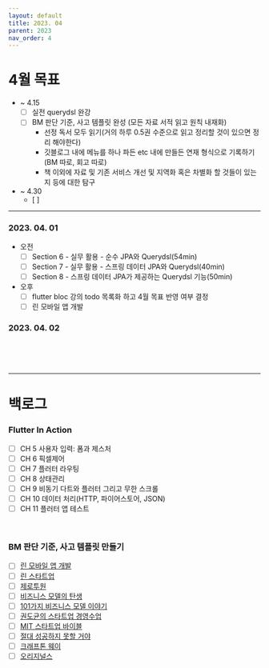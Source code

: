 ```yaml
---
layout: default
title: 2023. 04
parent: 2023
nav_order: 4
---
```


# 4월 목표
- ~ 4.15
  - [ ] 실전 querydsl 완강
  - [ ] BM 판단 기준, 사고 템플릿 완성 (모든 자료 서적 읽고 원칙 내재화)
    - 선정 독서 모두 읽기(거의 하루 0.5권 수준으로 읽고 정리할 것이 있으면 정리 해야한다)
    - 깃블로그 내에 메뉴를 하나 파든 etc 내에 만들든 연재 형식으로 기록하기(BM 따로, 회고 따로)
    - 책 이외에 자료 및 기존 서비스 개선 및 지역화 혹은 차별화 할 것들이 있는지 등에 대한 탐구

- ~ 4.30
  - [ ]

<hr>

### 2023. 04. 01
- 오전
  - [ ] Section 6 - 실무 활용 - 순수 JPA와 Querydsl(54min)
  - [ ] Section 7 - 실무 활용 - 스프링 데이터 JPA와 Querydsl(40min)
  - [ ] Section 8 - 스프링 데이터 JPA가 제공하는 Querydsl 기능(50min)
  
- 오후
  - [ ] flutter bloc 강의 todo 목록화 하고 4월 목표 반영 여부 결정
  - [ ] 린 모바일 앱 개발
  
### 2023. 04. 02

<br>
<br>
<br>

<hr>

# 백로그

### Flutter In Action
- [ ] CH 5 사용자 입력: 폼과 제스처
- [ ] CH 6 픽셀제어
- [ ] CH 7 플러터 라우팅
- [ ] CH 8 상태관리
- [ ] CH 9 비동기 다트와 플러터 그리고 무한 스크롤
- [ ] CH 10 데이터 처리(HTTP, 파이어스토어, JSON)
- [ ] CH 11 플러터 앱 테스트

<br>

### BM 판단 기준, 사고 템플릿 만들기
- [ ] [린 모바일 앱 개발](https://search.shopping.naver.com/book/catalog/32486028916?cat_id=50010920&frm=PBOKPRO&query=%EB%A6%B0+%EB%AA%A8%EB%B0%94%EC%9D%BC+%EC%95%B1+%EA%B0%9C%EB%B0%9C&NaPm=ct%3Dlfsy9o1s%7Cci%3Ddb5aeddf72e4f2724fa91e87be889eecf5f1900c%7Ctr%3Dboknx%7Csn%3D95694%7Chk%3Dc0da1d8403042cffc31fc60d9fa8e1b30e77f90d)
- [ ] [린 스타트업](https://search.shopping.naver.com/book/catalog/32436122059?cat_id=50010702&frm=PBOKMOD&query=%EB%A6%B0+%EC%8A%A4%ED%83%80%ED%8A%B8%EC%97%85&NaPm=ct%3Dldicxb48%7Cci%3D74e0745db479c7db6ad92d34d5ded44df0084c43%7Ctr%3Dboknx%7Csn%3D95694%7Chk%3Dd289c98ac19ae792e404c30aa6e8e5a1b8c4e0ea)
- [ ] [제로투원](https://search.shopping.naver.com/book/catalog/32483707626?cat_id=50010520&frm=PBOKMOD&query=%EC%A0%9C%EB%A1%9C+%ED%88%AC%EC%9B%90&NaPm=ct%3Dldicxs3c%7Cci%3D55c7a90d6d2d4f553c9ea189e62a845751e4c3d3%7Ctr%3Dboknx%7Csn%3D95694%7Chk%3D3ba8dc0378cd9eef39f8b10da499d158b91d2b07)
- [ ] [비즈니스 모델의 탄생](https://search.shopping.naver.com/book/catalog/32455039041?query=%EB%B9%84%EC%A6%88%EB%8B%88%EC%8A%A4%20%EB%AA%A8%EB%8D%B8%EC%9D%98%20%ED%83%84%EC%83%9D&NaPm=ct%3Dldicvdo8%7Cci%3D8002f12a71b54c51a3ab5ed87dfa54ef58ae34ba%7Ctr%3Dboksl%7Csn%3D95694%7Chk%3D23a3873382166bf3fc979a7765545d96d2376aec)
- [ ] [101가지 비즈니스 모델 이야기](https://www.aladin.co.kr/shop/wproduct.aspx?ItemId=241936435)
- [ ] [권도균의 스타트업 경영수업](https://search.shopping.naver.com/book/catalog/32441089176?cat_id=50005827&frm=PBOKPRO&query=%EA%B6%8C%EB%8F%84%EA%B7%A0%EC%9D%98+%EC%8A%A4%ED%83%80%ED%8A%B8%EC%97%85+%EA%B2%BD%EC%98%81+%EC%88%98%EC%97%85&NaPm=ct%3Dldicy6r4%7Cci%3D25d09a45e6edeb6955c01e912f591e7a43f8f824%7Ctr%3Dboknx%7Csn%3D95694%7Chk%3D7d79387ab9afbd08bd271d9e24bdc86ddf73b535)
- [ ] [MIT 스타트업 바이블](http://www.yes24.com/Product/Goods/13415464)
- [ ] [절대 성공하지 못할 거야](https://audioclip.naver.com/audiobooks/4366ADEA0A)
- [ ] [크래프톤 웨이](http://www.yes24.com/Product/Goods/102346469?pid=123487&cosemkid=go16249336893553142&gclid=CjwKCAjw_YShBhAiEiwAMomsEAH6BtvaUemke-aPgpl7246ZCucLP7oaL7_J14jIjDO9MXgNB999AhoCQyYQAvD_BwE)
- [ ] [오리지널스](http://www.yes24.com/Product/Goods/24038953?pid=123487&cosemkid=go15662050241583182&gclid=CjwKCAjw_YShBhAiEiwAMomsEJ--kX1R0p4xQ6fkq7jh_3_RiIJlEXSLBv-iQN9n15op57ioea5SIhoCO8kQAvD_BwE)
